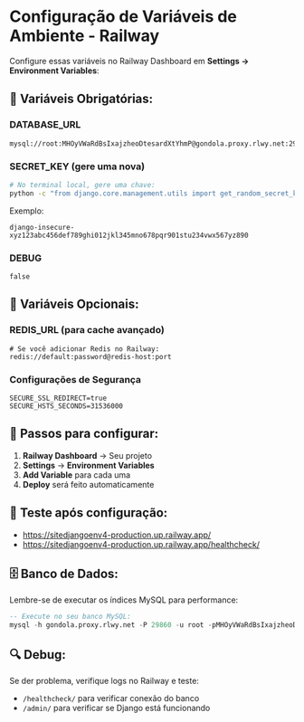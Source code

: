 # Configuração de Variáveis de Ambiente - Railway

Configure essas variáveis no Railway Dashboard em **Settings → Environment Variables**:

## 🔧 Variáveis Obrigatórias:

### DATABASE_URL
```
mysql://root:MHOyVWaRdBsIxajzheoDtesardXtYhmP@gondola.proxy.rlwy.net:29860/eleicoes
```

### SECRET_KEY (gere uma nova)
```bash
# No terminal local, gere uma chave:
python -c "from django.core.management.utils import get_random_secret_key; print(get_random_secret_key())"
```
Exemplo:
```
django-insecure-xyz123abc456def789ghi012jkl345mno678pqr901stu234vwx567yz890
```

### DEBUG
```
false
```

## 🚀 Variáveis Opcionais:

### REDIS_URL (para cache avançado)
```
# Se você adicionar Redis no Railway:
redis://default:password@redis-host:port
```

### Configurações de Segurança
```
SECURE_SSL_REDIRECT=true
SECURE_HSTS_SECONDS=31536000
```

## 📝 Passos para configurar:

1. **Railway Dashboard** → Seu projeto
2. **Settings** → **Environment Variables** 
3. **Add Variable** para cada uma
4. **Deploy** será feito automaticamente

## 🧪 Teste após configuração:

- https://sitedjangoenv4-production.up.railway.app/
- https://sitedjangoenv4-production.up.railway.app/healthcheck/

## 🗄️ Banco de Dados:

Lembre-se de executar os índices MySQL para performance:
```sql
-- Execute no seu banco MySQL:
mysql -h gondola.proxy.rlwy.net -P 29860 -u root -pMHOyVWaRdBsIxajzheoDtesardXtYhmP eleicoes < siteDjangoProject/create_indexes.sql
```

## 🔍 Debug:

Se der problema, verifique logs no Railway e teste:
- `/healthcheck/` para verificar conexão do banco
- `/admin/` para verificar se Django está funcionando